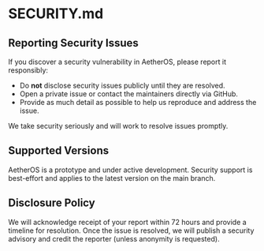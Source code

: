 # SECURITY.md

## Reporting Security Issues

If you discover a security vulnerability in AetherOS, please report it responsibly:
- Do **not** disclose security issues publicly until they are resolved.
- Open a private issue or contact the maintainers directly via GitHub.
- Provide as much detail as possible to help us reproduce and address the issue.

We take security seriously and will work to resolve issues promptly.

## Supported Versions

AetherOS is a prototype and under active development. Security support is best-effort and applies to the latest version on the main branch.

## Disclosure Policy

We will acknowledge receipt of your report within 72 hours and provide a timeline for resolution. Once the issue is resolved, we will publish a security advisory and credit the reporter (unless anonymity is requested).

